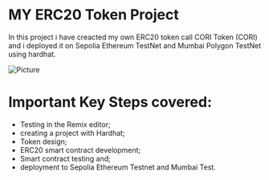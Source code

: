 # MY ERC20 Token Project

In this project i have creacted my own ERC20 token call CORI Token (CORI) and i deployed it on Sepolia Ethereum TestNet and Mumbai Polygon TestNet using hardhat.

![Picture ](https://drive.google.com/uc?id=1AqSX3n6U8pnCaCbRCZygXuM8fYVdsKN7)

# Important Key Steps covered:

- Testing in the Remix editor;
- creating a project with Hardhat;
- Token design;
- ERC20 smart contract development;
- Smart contract testing and;
- deployment to Sepolia Ethereum Testnet and Mumbai Test.
